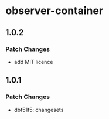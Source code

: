 # observer-container

## 1.0.2

### Patch Changes

- add MIT licence

## 1.0.1

### Patch Changes

- dbf51f5: changesets
